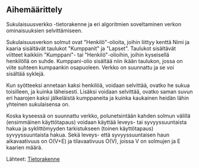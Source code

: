 ## Aihemäärittely

Sukulaisuusverkko -tietorakenne ja eri algoritmien soveltaminen verkon ominaisuuksien selvittämiseen.

Sukulaisuusverkon solmut ovat "Henkilö"-olioita, joihin liittyy kenttä Nimi ja kaaria sisältävät taulukot "Kumppanit" ja "Lapset". Taulukot sisältävät viitteet kaikkiin "Kumppani"- tai "Henkilö"-olioihin, joihin kyseisellä henkilöllä on suhde. Kumppani-olio sisältää niin ikään taulukon, jossa on viite suhteen kumpaankin osapuoleen. Verkko on suunnattu ja se voi sisältää syklejä.

Kun syötteeksi annetaan kaksi henkilöä, voidaan selvittää, ovatko he sukua toisilleen, ja kuinka läheisesti. Lisäksi voidaan selvittää, ovatko saman suvun eri haarojen kaksi jälkeläistä kumppaneita ja kuinka kaukainen heidän lähin yhteinen sukulaisensa on. 

Koska kyseessä on suunnattu verkko, polunetsintään kahden solmun välillä (ensimmäinen käyttötapaus) voidaan käyttää leveys- tai syvyyssuuntaista hakua ja syklittömyyden tarkistukseen (toinen käyttötapaus) syvyyssuuntaista hakua. Sekä leveys- että syvyyssuuntaisen haun aikavaativuus on O(V+E) ja tilavaativuus O(V), joissa V on solmujen ja E kaarien määrä.

Lähteet:
[Tietorakenne](https://youtu.be/gQ3iqBh69fU?t=240)


